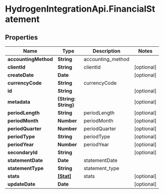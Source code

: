 # HydrogenIntegrationApi.FinancialStatement

## Properties
Name | Type | Description | Notes
------------ | ------------- | ------------- | -------------
**accountingMethod** | **String** | accounting_method | 
**clientId** | **String** | clientId | [optional] 
**createDate** | **Date** |  | [optional] 
**currencyCode** | **String** | currencyCode | 
**id** | **String** |  | [optional] 
**metadata** | **{String: String}** |  | [optional] 
**periodLength** | **String** | periodLength | [optional] 
**periodMonth** | **Number** | periodMonth | [optional] 
**periodQuarter** | **Number** | periodQuarter | [optional] 
**periodType** | **String** | periodType | [optional] 
**periodYear** | **Number** | periodYear | [optional] 
**secondaryId** | **String** |  | [optional] 
**statementDate** | **Date** | statementDate | 
**statementType** | **String** | statement_type | 
**stats** | [**[Stat]**](Stat.md) | stats | [optional] 
**updateDate** | **Date** |  | [optional] 


